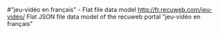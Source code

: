 #"jeu-vidéo en français" - Flat file data model
http://fr.recuweb.com/jeu-vidéo/
Flat JSON file data model of the recuweb portal "jeu-vidéo en français"
